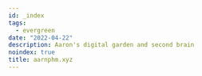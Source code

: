 ```yaml
---
id: _index
tags:
  - evergreen
date: "2022-04-22"
description: Aaron's digital garden and second brain
noindex: true
title: aarnphm.xyz
---
```

